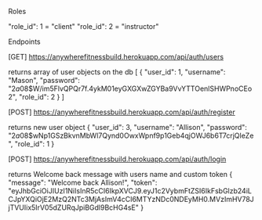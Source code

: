 Roles

"role_id": 1 = "client"
"role_id": 2 = "instructor"

Endpoints

[GET] https://anywherefitnessbuild.herokuapp.com/api/auth/users

returns array of user objects on the db
[
{
"user_id": 1,
"username": "Mason",
"password": "$2a$08$W/im5FlvQPQr7f.4ykM01eyGXGXwZGYBa9VvYTTOenlSHWPnoCEo2",
"role_id": 2
}
]

[POST] https://anywherefitnessbuild.herokuapp.com/api/auth/register

returns new user object
{
"user_id": 3,
"username": "Allison",
"password": "$2a$08$wNp1GSzBkvnMbWl7Qynd0OwxWpnf9p1Geb4qjOWJ6b6T7crjQleZe",
"role_id": 1
}

[POST] https://anywherefitnessbuild.herokuapp.com/api/auth/login

returns Welcome back message with users name and custom token
{
"message": "Welcome back Allison!",
"token": "eyJhbGciOiJIUzI1NiIsInR5cCI6IkpXVCJ9.eyJ1c2VybmFtZSI6IkFsbGlzb24iLCJpYXQiOjE2MzQ2NTc3MjAsImV4cCI6MTYzNDc0NDEyMH0.MVzImHV78JjTVUIix5IrV05dZURqJpiBGdl9BcHG4sE"
}
